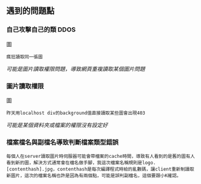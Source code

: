 ## 遇到的問題點

### 自己攻擊自己的類 DDOS

圖

`瘋狂讀取同一張圖`

_可能是圖片讀取權限問題，導致網頁重複讀取某個圖片問題_

### 圖片讀取權限

圖

`昨天用localhost div的background值直接讀取某些圖會出現403`

_可能是某個資料夾或檔案的權限沒有設定好_

### 檔案檔名與副檔名導致判斷檔案類型錯誤

`每個人在server讀取圖片時伺服器可能會帶檔案的cache時間，導致有人看到的是舊的圖有人看到新的圖，解決方式通常會在檔名做手腳，我這次檔案名稱規則是logo.[contenthash].jpg，contenthash是每次編譯程式時給的亂數碼，讓client重新制讀取新圖片，這次的檔案名稱也許是因為有兩個點，可能是誤判副檔名，這個要跟小K確認。`
